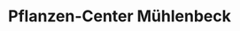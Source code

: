 ---
title: "Pflanzen-Center Mühlenbeck"
url: /muenster/pflanzen-center-muehlenbeck/
shop: Garten-Center
---